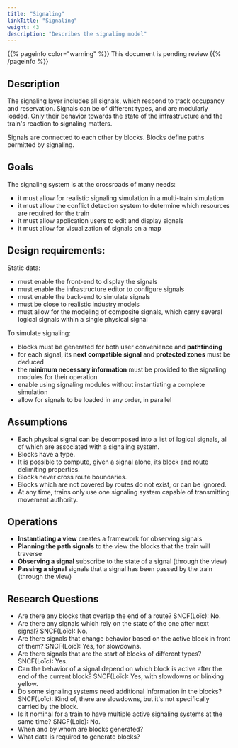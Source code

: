 ```yaml
---
title: "Signaling"
linkTitle: "Signaling"
weight: 43
description: "Describes the signaling model"
---
```


{{% pageinfo color="warning" %}}
This document is pending review
{{% /pageinfo %}}

## Description

The signaling layer includes all signals, which respond to track occupancy and
reservation. Signals can be of different types, and are modularly loaded. Only
their behavior towards the state of the infrastructure and the train's reaction
to signaling matters.

Signals are connected to each other by blocks. Blocks define paths permitted
by signaling.

## Goals

The signaling system is at the crossroads of many needs:

- it must allow for realistic signaling simulation in a multi-train simulation
- it must allow the conflict detection system to determine which resources are required for the train
- it must allow application users to edit and display signals
- it must allow for visualization of signals on a map

## Design requirements:

Static data:

- must enable the front-end to display the signals
- must enable the infrastructure editor to configure signals
- must enable the back-end to simulate signals
- must be close to realistic industry models
- must allow for the modeling of composite signals, which carry several
  logical signals within a single physical signal

To simulate signaling:

- blocks must be generated for both user convenience and **pathfinding**
- for each signal, its **next compatible signal** and **protected zones** must be deduced
- the **minimum necessary information** must be provided to the signaling modules for their operation
- enable using signaling modules without instantiating a complete simulation
- allow for signals to be loaded in any order, in parallel

## Assumptions

- Each physical signal can be decomposed into a list of logical signals, all of which are associated with a signaling system.
- Blocks have a type.
- It is possible to compute, given a signal alone, its block and route delimiting properties.
- Blocks never cross route boundaries.
- Blocks which are not covered by routes do not exist, or can be ignored.
- At any time, trains only use one signaling system capable of transmitting movement authority.

## Operations

- **Instantiating a view** creates a framework for observing signals
- **Planning the path signals** to the view the blocks that the train will traverse
- **Observing a signal** subscribe to the state of a signal (through the view)
- **Passing a signal** signals that a signal has been passed by the train (through the view)

## Research Questions

- Are there any blocks that overlap the end of a route? SNCF(Loïc): No.
- Are there any signals which rely on the state of the one after next signal? SNCF(Loïc): No.
- Are there signals that change behavior based on the active block in front of them? SNCF(Loïc): Yes, for slowdowns.
- Are there signals that are the start of blocks of different types? SNCF(Loïc): Yes.
- Can the behavior of a signal depend on which block is active after the end of the current block? SNCF(Loïc): Yes, with slowdowns or blinking yellow.
- Do some signaling systems need additional information in the blocks? SNCF(Loïc): Kind of, there are slowdowns, but it's not specifically carried by the block.
- Is it nominal for a train to have multiple active signaling systems at the same time? SNCF(Loïc): No.
- When and by whom are blocks generated?
- What data is required to generate blocks?
